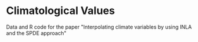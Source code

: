 # Climatological Values

Data and R code for the paper "Interpolating climate variables by using INLA and the SPDE approach"
